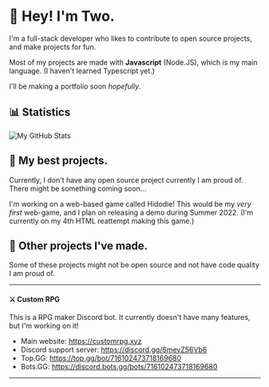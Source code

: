 # 👋 Hey! I'm Two.

I'm a full-stack developer who likes to contribute to open source projects, and make projects for fun.

Most of my projects are made with **Javascript** (Node.JS), which is my main language. (I haven't learned Typescript yet.) 

I'll be making a portfolio soon *hopefully*.

## 📊 Statistics

![My GitHub Stats](https://github-readme-stats.vercel.app/api?username=real2two&show_icons=true&theme=dark)

## 📌 My best projects.

Currently, I don't have any open source project currently I am proud of. There might be something coming soon...

I'm working on a web-based game called Hidodie! This would be my *very first* web-game, and I plan on releasing a demo during Summer 2022. (I'm currently on my 4th HTML reattempt making this game.)

## 📂 Other projects I've made.

Some of these projects might not be open source and not have code quality I am proud of.

---

#### ⚔️ Custom RPG

This is a RPG maker Discord bot. It currently doesn't have many features, but I'm working on it!

- Main website: https://customrpg.xyz
- Discord support server: https://discord.gg/6meyZ56Vb6
- Top.GG: https://top.gg/bot/716102473718169680
- Bots.GG: https://discord.bots.gg/bots/716102473718169680

---
